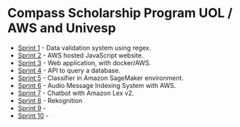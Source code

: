 # Compass Scholarship Program UOL / AWS and Univesp


- [Sprint 1](https://github.com/Compass-pb-aws-2023-Univesp/sprint-1-pb-aws-univesp/tree/grupo-1) - Data validation system using regex.
- [Sprint 2](https://github.com/Compass-pb-aws-2023-Univesp/sprint-2-pb-aws-univesp/tree/grupo-2) - AWS hosted JavaScript website.
- [Sprint 3](https://github.com/Compass-pb-aws-2023-Univesp/sprint-3-pb-aws-univesp/tree/grupo-4) - Web application, with docker/AWS.
- [Sprint 4](https://github.com/Compass-pb-aws-2023-Univesp/sprint-4-pb-aws-univesp/tree/grupo-3) - API to query a database.
- [Sprint 5](https://github.com/Compass-pb-aws-2023-Univesp/sprint-5-pb-aws-univesp/tree/grupo-1) - Classifier in Amazon SageMaker environment.
- [Sprint 6](https://github.com/Compass-pb-aws-2023-Univesp/sprint-6-pb-aws-univesp/tree/grupo-2) - Audio Message Indexing System with AWS.
- [Sprint 7](https://github.com/Compass-pb-aws-2023-Univesp/sprint-7-pb-aws-univesp/tree/grupo-2) - Chatbot with Amazon Lex v2.
- [Sprint 8](https://github.com/Compass-pb-aws-2023-Univesp/sprint-8-pb-aws-univesp/tree/grupo-1) - Rekognition
- [Sprint 9]() -
- [Sprint 10]() - 
